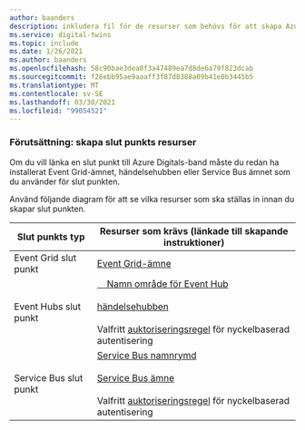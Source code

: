 ```yaml
---
author: baanders
description: inkludera fil för de resurser som behövs för att skapa Azure Digitals-slutpunkter
ms.service: digital-twins
ms.topic: include
ms.date: 1/26/2021
ms.author: baanders
ms.openlocfilehash: 58c90bae3dea0f3a47489ea7d8de6a79f823dcab
ms.sourcegitcommit: f28ebb95ae9aaaff3f87d8388a09b41e0b3445b5
ms.translationtype: MT
ms.contentlocale: sv-SE
ms.lasthandoff: 03/30/2021
ms.locfileid: "99054521"
---
```

### <a name="prerequisite-create-endpoint-resources"></a>Förutsättning: skapa slut punkts resurser

Om du vill länka en slut punkt till Azure Digitals-band måste du redan ha installerat Event Grid-ämnet, händelsehubben eller Service Bus ämnet som du använder för slut punkten.

Använd följande diagram för att se vilka resurser som ska ställas in innan du skapar slut punkten.

| Slut punkts typ | Resurser som krävs (länkade till skapande instruktioner) |
| --- | --- |
| Event Grid slut punkt | [Event Grid-ämne](../articles/event-grid/custom-event-quickstart-portal.md#create-a-custom-topic) |
| Event Hubs slut punkt | [&nbsp; &nbsp; Namn område för Event Hub](../articles/event-hubs/event-hubs-create.md)<br/><br/>[händelsehubben](../articles/event-hubs/event-hubs-create.md)<br/><br/>Valfritt [auktoriseringsregel](../articles/event-hubs/authorize-access-shared-access-signature.md) för nyckelbaserad autentisering | 
| Service Bus slut punkt | [Service Bus namnrymd](../articles/service-bus-messaging/service-bus-quickstart-topics-subscriptions-portal.md)<br/><br/>[Service Bus ämne](../articles/service-bus-messaging/service-bus-quickstart-topics-subscriptions-portal.md)<br/><br/> Valfritt [auktoriseringsregel](../articles/service-bus-messaging/service-bus-authentication-and-authorization.md#shared-access-signature) för nyckelbaserad autentisering|
